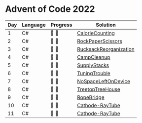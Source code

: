 # Advent of Code 2022

| Day | Language | Progress        | Solution                                                                                                         |
|-----|----------|-----------------|------------------------------------------------------------------------------------------------------------------|
| 1   | C#       | :star2: :star2: | [CalorieCounting](https://google.com/404)               |
| 2   | C#       | :star2: :star2: | [RockPaperScissors](https://github.com/mamjow/adventofcode2022/blob/master/Days/DayTwo.cs)           |
| 3   | C#       | :star2: :star2: | [RucksackReorganization](https://github.com/mamjow/adventofcode2022/blob/master/Days/DayThree.cs) |
| 4   | C#       | :star2: :star2: | [CampCleanup](https://github.com/mamjow/adventofcode2022/blob/master/Days/DayFour.cs) |
| 5   | C#       | :star2: :star2: | [SupplyStacks](https://github.com/mamjow/adventofcode2022/blob/master/Days/DayFive.cs) |
| 6   | C#       | :star2: :star2: | [TuningTrouble](https://github.com/mamjow/adventofcode2022/blob/master/Days/Day6.cs) |
| 7   | C#       | :star2: :star2: | [NoSpaceLeftOnDevice](https://github.com/mamjow/adventofcode2022/blob/master/Days/Day7.cs) |
| 8   | C#       | :star2: :star2: | [TreetopTreeHouse](https://github.com/mamjow/adventofcode2022/blob/master/Days/Day8.cs) |
| 9   | C#       | :star2: :star2: | [RopeBridge](https://github.com/mamjow/adventofcode2022/blob/master/Days/Day9.cs) |
| 10   | C#       | :star2: :star2: | [Cathode-RayTube](https://github.com/mamjow/adventofcode2022/blob/master/Days/Day10.cs) |
| 11   | C#       | :star2: :star2: | [Cathode-RayTube](https://github.com/mamjow/adventofcode2022/blob/master/Days/Day11.cs) |